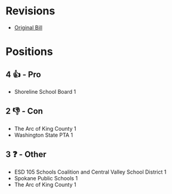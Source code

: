 # Revisions
* [Original Bill](1/)

# Positions
## 4 👍 - Pro
* Shoreline School Board 1

## 2 👎 - Con
* The Arc of King County 1
* Washington State PTA 1

## 3 ❓ - Other
* ESD 105 Schools Coalition and Central Valley School District  1
* Spokane Public Schools  1
* The Arc of King County 1

